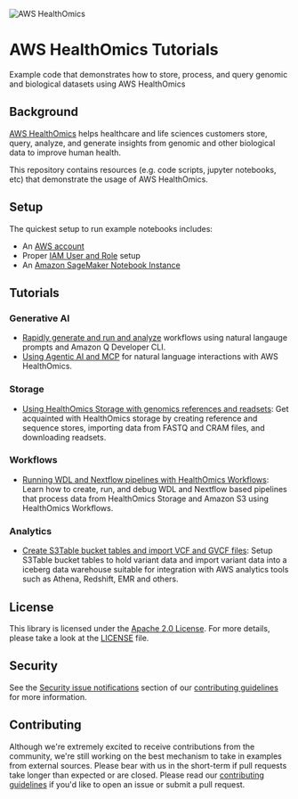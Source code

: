 ![AWS HealthOmics](./assets/aws-healthomics-banner_600px.png)

# AWS HealthOmics Tutorials

Example code that demonstrates how to store, process, and query genomic and biological datasets using AWS HealthOmics

## Background

[AWS HealthOmics](https://aws.amazon.com/omics/) helps healthcare and life sciences customers store, query, analyze, and generate insights from genomic and other biological data to improve human health.

This repository contains resources (e.g. code scripts, jupyter notebooks, etc) that demonstrate the usage of AWS HealthOmics.

## Setup

The quickest setup to run example notebooks includes:
- An [AWS account](http://docs.aws.amazon.com/omics/latest/dev/setting-up.html#setting-up-aws-sign-up)
- Proper [IAM User and Role](http://docs.aws.amazon.com/omics/latest/dev/setting-up.html#setting-up-create-iam-user) setup
- An [Amazon SageMaker Notebook Instance](http://docs.aws.amazon.com/sagemaker/latest/dg/gs-setup-working-env.html)


## Tutorials
### Generative AI
* [Rapidly generate and run and analyze](./generative-ai/README.md) workflows using natural langauge prompts and Amazon Q Developer CLI.
* [Using Agentic AI and MCP](./generative-ai/README-MCP.md) for natural language interactions with AWS HealthOmics.
### Storage
* [Using HealthOmics Storage with genomics references and readsets](./notebooks/200-omics_storage.ipynb): Get acquainted with HealthOmics storage by creating reference and sequence stores, importing data from FASTQ and CRAM files, and downloading readsets.
### Workflows
* [Running WDL and Nextflow pipelines with HealthOmics Workflows](./notebooks/200-omics_workflows.ipynb): Learn how to create, run, and debug WDL and Nextflow based pipelines that process data from HealthOmics Storage and Amazon S3 using HealthOmics Workflows.
### Analytics
* [Create S3Table bucket tables and import VCF and GVCF files](./variant-database/): Setup S3Table bucket tables to hold variant data and import variant data into a iceberg data warehouse suitable for integration with AWS analytics tools such as Athena, Redshift, EMR and others.

## License

This library is licensed under the [Apache 2.0 License](http://aws.amazon.com/apache2.0/). For more details, please take a look at the [LICENSE](./LICENSE) file.

## Security

See the [Security issue notifications](./CONTRIBUTING.md#security-issue-notifications) section of our [contributing guidelines](./CONTRIBUTING.md) for more information.

## Contributing
Although we're extremely excited to receive contributions from the community, we're still working on the best mechanism to take in examples from external sources. Please bear with us in the short-term if pull requests take longer than expected or are closed. Please read our [contributing guidelines](./CONTRIBUTING.md) if you'd like to open an issue or submit a pull request.
